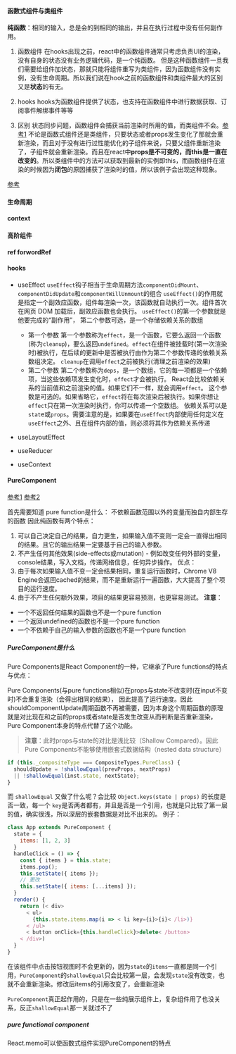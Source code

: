 #### 函数式组件与类组件
**纯函数**：相同的输入，总是会的到相同的输出，并且在执行过程中没有任何副作用。
1. 函数组件
  在hooks出现之前，react中的函数组件通常只考虑负责UI的渲染，没有自身的状态没有业务逻辑代码，是一个纯函数。
  但是这种函数组件一旦我们需要给组件加状态，那就只能将组件重写为类组件，因为函数组件没有实例，没有生命周期。所以我们说在hook之前的函数组件和类组件最大的区别又是**状态**的有无。
2. hooks
  hooks为函数组件提供了状态，也支持在函数组件中进行数据获取、订阅事件解绑事件等等

3. 区别
  状态同步问题，函数组件会捕获当前渲染时所用的值，而类组件不会。[参考1](https://juejin.cn/post/6844904049146331150)
  不论是函数式组件还是类组件，只要状态或者props发生变化了那就会重新渲染，而且对于没有进行过性能优化的子组件来说，只要父组件重新渲染了，子组件就会重新渲染。而且在react中**props是不可变的，而this是一直在改变的**。所以类组件中的方法可以获取到最新的实例即this，而函数组件在渲染的时候因为**闭包**的原因捕获了渲染时的值，所以该例子会出现这种现象。

[参考](https://zhuanlan.zhihu.com/p/208551225)

#### 生命周期

#### context

#### 高阶组件

#### ref  forwordRef

#### hooks
- useEffect
  `useEffect`钩子相当于生命周期方法`componentDidMount`、`componentDidUpdate`和`componentWillUnmount`的组合
  `useEffect()`的作用就是指定一个副效应函数，组件每渲染一次，该函数就自动执行一次。组件首次在网页 DOM 加载后，副效应函数也会执行。
  `useEffect()`的第一个参数就是他要完成的“副作用”， 第二个参数可选，是一个存储依赖关系的数组
  - 第一个参数
    第一个参数称为`effect`，是一个函数，它要么返回一个函数(称为`cleanup`)，要么返回`undefined`。`effect`在组件被挂载时(第一次渲染时)被执行，在后续的更新中是否被执行由作为第二个参数传递的依赖关系数组决定。
    `cleanup`在调用`effect`之前被执行(清理之前渲染的效果)
  - 第二个参数
    第二个参数称为`deps`，是一个数组，它的每一项都是一个依赖项，当这些依赖项发生变化时，`effect`才会被执行。
    React会比较依赖关系的当前值和之前渲染的值。如果它们不一样，就会调用`effect`。 这个参数是可选的。如果省略它，`effect`将在每次渲染后被执行。如果你想让`effect`只在第一次渲染时执行，你可以传递一个空数组。
    依赖关系可以是`stat`e或`props`。需要注意的是，如果要在`useEffect`内部使用任何定义在`useEffect`之外、且在组件内部的值，则必须将其作为依赖关系传递

- useLayoutEffect

- useReducer

- useContext

#### PureComponent
[参考1](https://zhuanlan.zhihu.com/p/379197285)
[参考2](https://juejin.cn/post/6844903480369512455)

首先需要知道 pure function是什么： 不依赖函数范围以外的变量而独自内部生存的函数
因此纯函数有两个特点：
1. 可以自己决定自己的结果，自力更生，如果输入值不变则一定会一直得出相同的结果。且它的输出结果一定要基于自己的输入参数。
2. 不产生任何其他效果(side-effects或mutation) - 例如改变任何外部的变量，console结果，写入文档，传递网络信息，任何异步操作。
优点：
1. 由于每次如果输入值不变一定会结果相同，重复运行函数时，Chrome V8 Engine会返回cached的结果，而不是重新运行一遍函数，大大提高了整个项目的运行速度。
2. 由于不产生任何额外效果，项目的结果更容易预测，也更容易测试。
**注意**：
- 一个不返回任何结果的函数也不是一个pure function
- 一个返回undefined的函数也不是一个pure function
- 一个不依赖于自己的输入参数的函数也不是一个pure function

##### PureComponent是什么
Pure Components是React Component的一种，它继承了Pure functions的特点与优点：

Pure Components(与pure functions相似)在props与state不改变时(在input不变时)不会重复渲染（会得出相同的结果）， 因此提高了运行速度。因此shouldComponentUpdate周期函数不再被需要，因为本身这个周期函数的原理就是对比现在和之前的props或者state是否发生改变从而判断是否重新渲染，Pure Component本身的特点代替了这个功能。
> **注意**：此时props与state的对比是浅比较（Shallow Compared）。因此Pure Components不能够使用嵌套式数据结构（nested data structure）
```js
if (this._compositeType === CompositeTypes.PureClass) {
  shouldUpdate = !shallowEqual(prevProps, nextProps)
  || !shallowEqual(inst.state, nextState);
}
```
而 `shallowEqual` 又做了什么呢？会比较 `Object.keys(state | props)` 的长度是否一致，每一个 `key`是否两者都有，并且是否是一个引用，也就是只比较了第一层的值，确实很浅，所以深层的嵌套数据是对比不出来的。
例子：
```js
class App extends PureComponent {
  state = {
    items: [1, 2, 3]
  }
  handleClick = () => {
    const { items } = this.state;
    items.pop();
    this.setState({ items });
    // 更改
    this.setState({ items: [...items] });
  }
  render() {
    return (< div>
      < ul>
        {this.state.items.map(i => < li key={i}>{i}< /li>)}
      < /ul>
      < button onClick={this.handleClick}>delete< /button>
    < /div>)
  }
}
```
在该组件中点击按钮视图时不会更新的，因为`state`的`items`一直都是同一个引用，`PureComponent`的`shallowEqual`只会比较第一层，会发现`state`没有改变，也就不会重新渲染。修改后items的引用改变了，会重新渲染

`PureComponent`真正起作用的，只是在一些纯展示组件上，复杂组件用了也没关系，反正`shallowEqual`那一关就过不了

##### pure functional component
React.memo可以使函数式组件实现PureComponent的特点 
